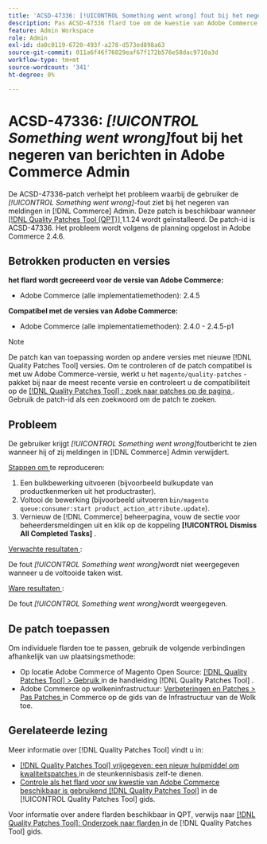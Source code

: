 ```yaml
---
title: 'ACSD-47336: [!UICONTROL Something went wrong] fout bij het negeren van berichten in Adobe Commerce Admin'
description: Pas ACSD-47336 flard toe om de kwestie van Adobe Commerce te bevestigen waar de gebruiker [!UICONTROL Something went wrong] fout ziet wanneer het verwerpen van berichten in  [!DNL Commerce]  Admin.
feature: Admin Workspace
role: Admin
exl-id: da0c0119-6720-493f-a278-d573ed898a63
source-git-commit: 011a6f46f76029eaf67f172b576e58dac9710a3d
workflow-type: tm+mt
source-wordcount: '341'
ht-degree: 0%

---
```


# ACSD-47336: _[!UICONTROL Something went wrong]_&#x200B;fout bij het negeren van berichten in Adobe Commerce Admin

De ACSD-47336-patch verhelpt het probleem waarbij de gebruiker de _[!UICONTROL Something went wrong]_-fout ziet bij het negeren van meldingen in [!DNL Commerce] Admin. Deze patch is beschikbaar wanneer [[!DNL Quality Patches Tool (QPT)] ](https://experienceleague.adobe.com/nl/docs/commerce-operations/tools/quality-patches-tool/quality-patches-tool-to-self-serve-quality-patches) 1.1.24 wordt geïnstalleerd. De patch-id is ACSD-47336. Het probleem wordt volgens de planning opgelost in Adobe Commerce 2.4.6.

## Betrokken producten en versies

**het flard wordt gecreeerd voor de versie van Adobe Commerce:**

* Adobe Commerce (alle implementatiemethoden): 2.4.5

**Compatibel met de versies van Adobe Commerce:**

* Adobe Commerce (alle implementatiemethoden): 2.4.0 - 2.4.5-p1

>[!NOTE]
>
>De patch kan van toepassing worden op andere versies met nieuwe [!DNL Quality Patches Tool] versies. Om te controleren of de patch compatibel is met uw Adobe Commerce-versie, werkt u het `magento/quality-patches` -pakket bij naar de meest recente versie en controleert u de compatibiliteit op de [[!DNL Quality Patches Tool] : zoek naar patches op de pagina ](https://experienceleague.adobe.com/tools/commerce-quality-patches/index.html?lang=nl-NL) . Gebruik de patch-id als een zoekwoord om de patch te zoeken.

## Probleem

De gebruiker krijgt _[!UICONTROL Something went wrong]_&#x200B;foutbericht te zien wanneer hij of zij meldingen in [!DNL Commerce] Admin verwijdert.

<u> Stappen om </u> te reproduceren:

1. Een bulkbewerking uitvoeren (bijvoorbeeld bulkupdate van productkenmerken uit het productraster).
1. Voltooi de bewerking (bijvoorbeeld uitvoeren `bin/magento queue:consumer:start product_action_attribute.update`).
1. Vernieuw de [!DNL Commerce] beheerpagina, vouw de sectie voor beheerdersmeldingen uit en klik op de koppeling **[!UICONTROL Dismiss All Completed Tasks]** .

<u> Verwachte resultaten </u>:

De fout _[!UICONTROL Something went wrong]_&#x200B;wordt niet weergegeven wanneer u de voltooide taken wist.

<u> Ware resultaten </u>:

De fout _[!UICONTROL Something went wrong]_&#x200B;wordt weergegeven.

## De patch toepassen

Om individuele flarden toe te passen, gebruik de volgende verbindingen afhankelijk van uw plaatsingsmethode:

* Op locatie Adobe Commerce of Magento Open Source: [[!DNL Quality Patches Tool] > Gebruik ](/help/tools/quality-patches-tool/usage.md) in de handleiding [!DNL Quality Patches Tool] .
* Adobe Commerce op wolkeninfrastructuur: [ Verbeteringen en Patches > Pas Patches ](https://experienceleague.adobe.com/docs/commerce-cloud-service/user-guide/develop/upgrade/apply-patches.html?lang=nl-NL) in Commerce op de gids van de Infrastructuur van de Wolk toe.

## Gerelateerde lezing

Meer informatie over [!DNL Quality Patches Tool] vindt u in:

* [[!DNL Quality Patches Tool]  vrijgegeven: een nieuw hulpmiddel om kwaliteitspatches ](https://experienceleague.adobe.com/nl/docs/commerce-operations/tools/quality-patches-tool/quality-patches-tool-to-self-serve-quality-patches) in de steunkennisbasis zelf-te dienen.
* [ Controle als het flard voor uw kwestie van Adobe Commerce beschikbaar is gebruikend  [!DNL Quality Patches Tool]](/help/tools/quality-patches-tool/patches-available-in-qpt/check-patch-for-magento-issue-with-magento-quality-patches.md) in de [!UICONTROL Quality Patches Tool] gids.


Voor informatie over andere flarden beschikbaar in QPT, verwijs naar [[!DNL Quality Patches Tool]: Onderzoek naar flarden ](https://experienceleague.adobe.com/tools/commerce-quality-patches/index.html?lang=nl-NL) in de [!DNL Quality Patches Tool] gids.
